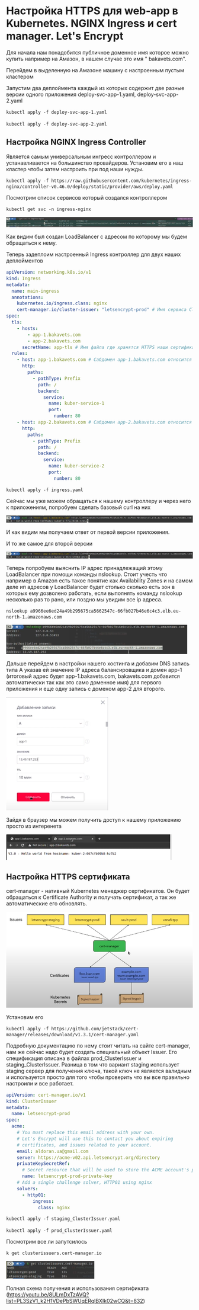 # Настройка HTTPS для web-app в Kubernetes. NGINX Ingress и cert manager. Let's Encrypt

Для начала нам понадобится публичное доменное имя которое можно купить например на Амазон, в нашем случае это имя "
bakavets.com".

Перейдем в выделенную на Амазоне машину с настроенным пустым кластером

Запустим два деплоймента каждый из которых содержит две разные версии одного приложения deploy-svc-app-1.yaml,
deploy-svc-app-2.yaml

    kubectl apply -f deploy-svc-app-1.yaml

    kubectl apply -f deploy-svc-app-2.yaml

## Настройка NGINX Ingress Controller

Является самым универсальным ингресс контроллером и устанавливается на большинство провайдеров. Установим его в наш
кластер чтобы затем настроить при под наши нужды.

    kubectl apply -f https://raw.githubusercontent.com/kubernetes/ingress-nginx/controller-v0.46.0/deploy/static/provider/aws/deploy.yaml

Посмотрим список сервисов который создался контроллером

    kubectl get svc -n ingress-nginx

![img.png](images/img.png)

Как видим был создан LoadBalancer с адресом по которому мы будем обращаться к нему.

Теперь задеплоим настроенный Ingress контроллер для двух наших деплойментов

```yaml
apiVersion: networking.k8s.io/v1
kind: Ingress
metadata:
  name: main-ingress
  annotations:
    kubernetes.io/ingress.class: nginx
    cert-manager.io/cluster-issuer: "letsencrypt-prod" # Имя сервиса ClusterIssuer который создается ниже. 
spec:
  tls:
    - hosts:
        - app-1.bakavets.com
        - app-2.bakavets.com
      secretName: app-tls # Имя файла где хранятся HTTPS наши сертификаты
  rules:
    - host: app-1.bakavets.com # Сабдомен app-1.bakavets.com относится к первому приложению 
      http:
        paths:
          - pathType: Prefix
            path: /
            backend:
              service:
                name: kuber-service-1
                port:
                  number: 80
    - host: app-2.bakavets.com # Сабдомен app-2.bakavets.com относится к второму приложению
      http:
        paths:
          - pathType: Prefix
            path: /
            backend:
              service:
                name: kuber-service-2
                port:
                  number: 80
```

    kubectl apply -f ingress.yaml

Сейчас мы уже можем обращаться к нашему контроллеру и через него к приложениям, попробуем сделать базовый curl на них

![img_1.png](images/img_1.png)

И как видим мы получаем ответ от первой версии приложения.

И то же самое для второй версии

![img_2.png](images/img_2.png)

Теперь попробуем выяснить IP адрес принадлежащий этому LoadBalancer при помощи команды nslookup. Стоит учесть что
например в Amazon есть такое понятие как Availability Zones и на самом деле ип адресов у LoadBalancer будет столько
сколько есть зон в которых ему дозволено работать, если выполнять команду nslookup несколько раз то рано, или поздно мы
увидим все ip адреса.

    nslookup a9966ee6ed24a49b295675ca5662547c-66fb027b46e6c4c3.elb.eu-north-1.amazonaws.com

![img_3.png](images/img_3.png)

Дальше перейдем в настройки нашего хостинга и добавим DNS запись типа А указав ей значение IP адреса балансировщика и
домен app-1 (итоговый адрес будет app-1.bakavets.com, bakavets.com добавится автоматически так как это само доменное
имя) для первого приложения и еще одну запись с доменом app-2 для второго.

![img_4.png](images/img_4.png)

Зайдя в браузер мы можем получить доступ к нашему приложению просто из интеренета

![img_5.png](images/img_5.png)

## Настройка HTTPS сертификата

cert-manager - нативный Kubernetes менеджер сертификатов. Он будет обращаться к Certificate Authority и получать
сертификат, а так же автоматические его обновлять.

![img_6.png](images/img_6.png)

Установим его

    kubectl apply -f https://github.com/jetstack/cert-manager/releases/download/v1.3.1/cert-manager.yaml

Подробную документацию по нему стоит читать на сайте cert-manager, нам же сейчас надо будет создать специальный объект
Issuer. Его спецификация описана в файлах prod_ClusterIssuer и staging_ClusterIssuer. Разница в том что вариант staging
использует staging сервер для получения ключа, такой ключ не является валидным и используется просто для того чтобы
проверить что вы все правильно настроили и все работает.

```yaml
apiVersion: cert-manager.io/v1
kind: ClusterIssuer
metadata:
  name: letsencrypt-prod
spec:
  acme:
    # You must replace this email address with your own.
    # Let's Encrypt will use this to contact you about expiring
    # certificates, and issues related to your account.
    email: aldoran.ua@gmail.com
    server: https://acme-v02.api.letsencrypt.org/directory
    privateKeySecretRef:
      # Secret resource that will be used to store the ACME account's private key.
      name: letsencrypt-prod-private-key
    # Add a single challenge solver, HTTP01 using nginx
    solvers:
      - http01:
          ingress:
            class: nginx
```

    kubectl apply -f staging_ClusterIssuer.yaml

    kubectl apply -f prod_ClusterIssuer.yaml

Посмотрим все ли запутсилось 

    k get clusterissuers.cert-manager.io

![img_7.png](images/img_7.png)

Полная схема получения и использования сертификата (https://youtu.be/8ULmDxTzAVQ?list=PL3SzV1_k2H1VDePbSWUqERqlBXIk02wCQ&t=832)

